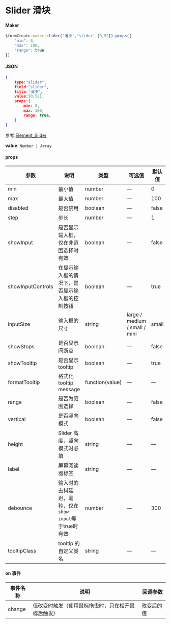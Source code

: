 # Slider 滑块

#### Maker
```js
$formCreate.maker.slider('滑块','slider',[0,52]).props({
    "min": 0,
    "max": 100,
    "range": true
})
```

#### JSON
```json
{
    type:"slider",
    field:"slider",
    title:"滑块",
    value:[0,52],
    props:{
        min: 0,
        max: 100,
        range: true,
    }
}
```


参考:[Element_Slider](http://element-cn.eleme.io/#/zh-CN/component/slider)

**value** :`Number | Array`


#### props

| 参数                | 说明                                                   | 类型            | 可选值                        | 默认值 |
| ------------------- | ------------------------------------------------------ | --------------- | ----------------------------- | ------ |
| min                 | 最小值                                                 | number          | —                             | 0      |
| max                 | 最大值                                                 | number          | —                             | 100    |
| disabled            | 是否禁用                                               | boolean         | —                             | false  |
| step                | 步长                                                   | number          | —                             | 1      |
| showInput          | 是否显示输入框，仅在非范围选择时有效                   | boolean         | —                             | false  |
| showInputControls | 在显示输入框的情况下，是否显示输入框的控制按钮         | boolean         | —                             | true   |
| inputSize          | 输入框的尺寸                                           | string          | large / medium / small / mini | small  |
| showStops          | 是否显示间断点                                         | boolean         | —                             | false  |
| showTooltip        | 是否显示 tooltip                                       | boolean         | —                             | true   |
| formatTooltip      | 格式化 tooltip message                                 | function(value) | —                             | —      |
| range               | 是否为范围选择                                         | boolean         | —                             | false  |
| vertical            | 是否竖向模式                                           | boolean         | —                             | false  |
| height              | Slider 高度，竖向模式时必填                            | string          | —                             | —      |
| label               | 屏幕阅读器标签                                         | string          | —                             | —      |
| debounce            | 输入时的去抖延迟，毫秒，仅在`show-input`等于true时有效 | number          | —                             | 300    |
| tooltipClass       | tooltip 的自定义类名                                   | string          | —                             | —      |

#### on 事件

| 事件名称 | 说明                                               | 回调参数   |
| -------- | -------------------------------------------------- | ---------- |
| change   | 值改变时触发（使用鼠标拖曳时，只在松开鼠标后触发） | 改变后的值 |


